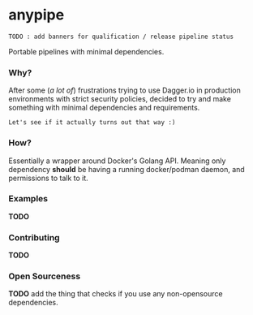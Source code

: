 # anypipe

`TODO : add banners for qualification / release pipeline status`

Portable pipelines with minimal dependencies.

### Why?
After some (*a lot of*) frustrations trying to use Dagger.io in production environments with strict security policies, decided to try and make something with minimal dependencies and requirements.

`Let's see if it actually turns out that way :)`

### How?
Essentially a wrapper around Docker's Golang API. Meaning only dependency **should** be having a running docker/podman daemon, and permissions to talk to it.

### Examples
**TODO**

### Contributing
**TODO**

### Open Sourceness
**TODO** add the thing that checks if you use any non-opensource dependencies.

